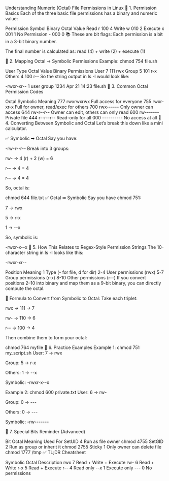 Understanding Numeric (Octal) File Permissions in Linux
🔸 1. Permission Basics
Each of the three basic file permissions has a binary and numeric value:


Permission	Symbol	Binary	Octal Value
Read	r	100	4
Write	w	010	2
Execute	x	001	1
No Permission	-	000	0
📚 These are bit flags:
Each permission is a bit in a 3-bit binary number.

The final number is calculated as: read (4) + write (2) + execute (1)

🔸 2. Mapping Octal → Symbolic Permissions
Example: chmod 754 file.sh

User Type	Octal Value	Binary	Permissions
User	7	111	rwx
Group	5	101	r-x
Others	4	100	r--
So the string output in ls -l would look like:

-rwxr-xr-- 1 user group 1234 Apr 21 14:23 file.sh
🔸 3. Common Octal Permission Codes

Octal	Symbolic	Meaning
777	rwxrwxrwx	Full access for everyone
755	rwxr-xr-x	Full for owner, read/exec for others
700	rwx------	Only owner can access
644	rw-r--r--	Owner can edit, others can only read
600	rw-------	Private file
444	r--r--r--	Read-only for all
000	----------	No access at all
🔸 4. Converting Between Symbolic and Octal
Let’s break this down like a mini calculator.

✅ Symbolic ➡ Octal
Say you have:

-rw-r--r--
Break into 3 groups:

rw- → 4 (r) + 2 (w) = 6

r-- → 4 = 4

r-- → 4 = 4

So, octal is:

chmod 644 file.txt
✅ Octal ➡ Symbolic
Say you have chmod 751:

7 → rwx

5 → r-x

1 → --x

So, symbolic is:

-rwxr-x--x
🔸 5. How This Relates to Regex-Style Permission Strings
The 10-character string in ls -l looks like this:

-rwxr-xr--

Position	Meaning
1	Type (- for file, d for dir)
2-4	User permissions (rwx)
5-7	Group permissions (r-x)
8-10	Other permissions (r--)
If you convert positions 2–10 into binary and map them as a 9-bit binary, you can directly compute the octal.

🧠 Formula to Convert from Symbolic to Octal:
Take each triplet:

rwx → 111 → 7

rw- → 110 → 6

r-- → 100 → 4

Then combine them to form your octal:

chmod 764 myfile
🔸 6. Practice Examples
Example 1:
chmod 751 my_script.sh
User: 7 → rwx

Group: 5 → r-x

Others: 1 → --x

Symbolic: -rwxr-x--x

Example 2:
chmod 600 private.txt
User: 6 → rw-

Group: 0 → ---

Others: 0 → ---

Symbolic: -rw-------

🔸 7. Special Bits Reminder (Advanced)

Bit	Octal	Meaning	Used For
SetUID	4	Run as file owner	chmod 4755
SetGID	2	Run as group or inherit it	chmod 2755
Sticky	1	Only owner can delete file	chmod 1777 /tmp
✅ TL;DR Cheatsheet

Symbolic	Octal	Description
rwx	7	Read + Write + Execute
rw-	6	Read + Write
r-x	5	Read + Execute
r--	4	Read only
--x	1	Execute only
---	0	No permissions